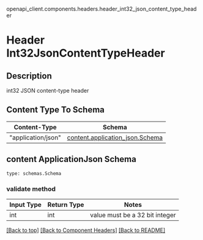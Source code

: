 openapi_client.components.headers.header_int32_json_content_type_header
# Header Int32JsonContentTypeHeader

## Description
int32 JSON content-type header

## Content Type To Schema
Content-Type | Schema
------------ | -------
"application/json" | [content.application_json.Schema](#content-applicationjson-schema)

## content ApplicationJson Schema
```
type: schemas.Schema
```

### validate method
Input Type | Return Type | Notes
------------ | ------------- | -------------
int | int | value must be a 32 bit integer

[[Back to top]](#top) [[Back to Component Headers]](../../../README.md#Component-Headers) [[Back to README]](../../../README.md)
